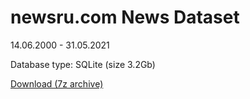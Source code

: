 # newsru.com News Dataset

14.06.2000 - 31.05.2021

Database type: SQLite (size 3.2Gb)

[Download (7z archive)](https://ufile.io/j2csqvv5)
